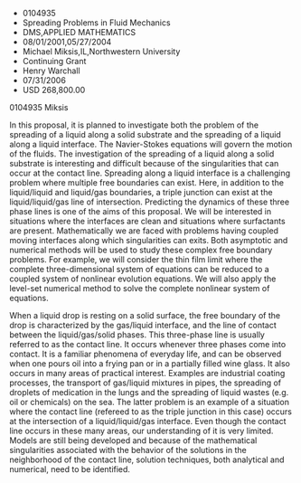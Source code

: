 
* 0104935
* Spreading Problems in Fluid Mechanics
* DMS,APPLIED MATHEMATICS
* 08/01/2001,05/27/2004
* Michael Miksis,IL,Northwestern University
* Continuing Grant
* Henry Warchall
* 07/31/2006
* USD 268,800.00

0104935 Miksis

In this proposal, it is planned to investigate both the problem of the spreading
of a liquid along a solid substrate and the spreading of a liquid along a liquid
interface. The Navier-Stokes equations will govern the motion of the fluids. The
investigation of the spreading of a liquid along a solid substrate is
interesting and difficult because of the singularities that can occur at the
contact line. Spreading along a liquid interface is a challenging problem where
multiple free boundaries can exist. Here, in addition to the liquid/liquid and
liquid/gas boundaries, a triple junction can exist at the liquid/liquid/gas line
of intersection. Predicting the dynamics of these three phase lines is one of
the aims of this proposal. We will be interested in situations where the
interfaces are clean and situations where surfactants are present.
Mathematically we are faced with problems having coupled moving interfaces along
which singularities can exits. Both asymptotic and numerical methods will be
used to study these complex free boundary problems. For example, we will
consider the thin film limit where the complete three-dimensional system of
equations can be reduced to a coupled system of nonlinear evolution equations.
We will also apply the level-set numerical method to solve the complete
nonlinear system of equations.

When a liquid drop is resting on a solid surface, the free boundary of the drop
is characterized by the gas/liquid interface, and the line of contact between
the liquid/gas/solid phases. This three-phase line is usually referred to as the
contact line. It occurs whenever three phases come into contact. It is a
familiar phenomena of everyday life, and can be observed when one pours oil into
a frying pan or in a partially filled wine glass. It also occurs in many areas
of practical interest. Examples are industrial coating processes, the transport
of gas/liquid mixtures in pipes, the spreading of droplets of medication in the
lungs and the spreading of liquid wastes (e.g. oil or chemicals) on the sea. The
latter problem is an example of a situation where the contact line (refereed to
as the triple junction in this case) occurs at the intersection of a
liquid/liquid/gas interface. Even though the contact line occurs in these many
areas, our understanding of it is very limited. Models are still being developed
and because of the mathematical singularities associated with the behavior of
the solutions in the neighborhood of the contact line, solution techniques, both
analytical and numerical, need to be identified.
